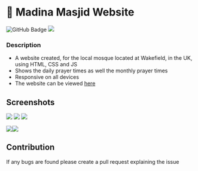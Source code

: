 # 📖 Madina Masjid Website

<img src="https://img.shields.io/github/deployments/Faizzy7867/Madina-Masjid-website/github-pages" alt="GitHub Badge"> <img src="https://img.shields.io/github/repo-size/Faizzy7867/Madina-Masjid-website">

### Description

- A website created, for the local mosque located at Wakefield, in the UK, using HTML, CSS and JS
- Shows the daily prayer times as well the monthly prayer times
- Responsive on all devices
- The website can be viewed [here](https://madinamasjidwakefield.netlify.app/)

## Screenshots

<img src="https://i.imgur.com/aArxKAo.png">

<img src="https://i.imgur.com/CDeqp1U.png">

<img src="https://i.imgur.com/kew2VVG.png">

<img src="https://i.imgur.com/t5vmxfu.png"><img src="https://i.imgur.com/71370kv.png">

## Contribution

<p>If any bugs are found please create a pull request explaining the issue</p>

